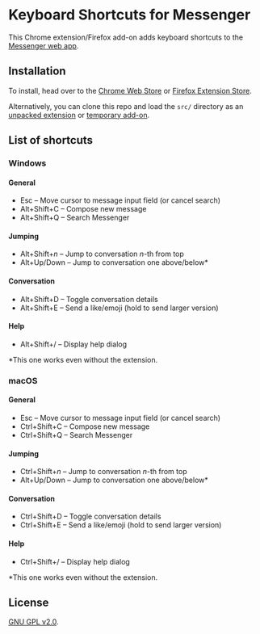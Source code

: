 # Keyboard Shortcuts for Messenger

This Chrome extension/Firefox add-on adds keyboard shortcuts to the [Messenger web app](http://messenger.com).

## Installation
To install, head over to the [Chrome Web Store](https://chrome.google.com/webstore/detail/keyboard-shortcuts-for-me/elgfaolomlhhmppjdicpgpmglkllebfb?hl=en-US&gl=US) or [Firefox Extension Store](https://addons.mozilla.org/en-US/firefox/addon/keyboardshortcutsformessenger/).

Alternatively, you can clone this repo and load the `src/` directory as an [unpacked extension](https://developer.chrome.com/extensions/getstarted#unpacked) or [temporary add-on](https://developer.mozilla.org/en-US/docs/Tools/about%3Adebugging#Enabling_add-on_debugging).

## List of shortcuts
### Windows
#### General
* Esc &ndash; Move cursor to message input field (or cancel search)
* Alt+Shift+C &ndash; Compose new message
* Alt+Shift+Q &ndash; Search Messenger

#### Jumping
* Alt+Shift+<i>n</i> &ndash; Jump to conversation <i>n</i>-th from top
* Alt+Up/Down &ndash; Jump to conversation one above/below*

#### Conversation
* Alt+Shift+D &ndash; Toggle conversation details
* Alt+Shift+E &ndash; Send a like/emoji (hold to send larger version)

#### Help
* Alt+Shift+/ &ndash; Display help dialog

*This one works even without the extension.

### macOS
#### General
* Esc &ndash; Move cursor to message input field (or cancel search)
* Ctrl+Shift+C &ndash; Compose new message
* Ctrl+Shift+Q &ndash; Search Messenger

#### Jumping
* Ctrl+Shift+<i>n</i> &ndash; Jump to conversation <i>n</i>-th from top
* Alt+Up/Down &ndash; Jump to conversation one above/below*

#### Conversation
* Ctrl+Shift+D &ndash; Toggle conversation details
* Ctrl+Shift+E &ndash; Send a like/emoji (hold to send larger version)

#### Help
* Ctrl+Shift+/ &ndash; Display help dialog

*This one works even without the extension.
## License

[GNU GPL v2.0](https://www.gnu.org/licenses/gpl-2.0.txt).
